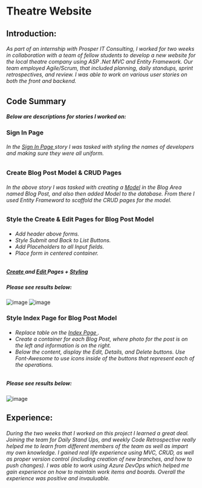 # Theatre Website 
## Introduction:
###### As part of an internship with Prosper IT Consulting, I worked for two weeks in collaboration with a team of fellow students to develop a new website for the local theatre company using ASP .Net MVC and Entity Framework. Our team employed Agile/Scrum, that included planning, daily standups, sprint retrospectives, and review. I was able to work on various user stories on both the front and backend.
## Code Summary 
##### Below are descriptions for stories I worked on:
### Sign In Page
###### In the <a href ="https://github.com/alejlo2594/theatreWebsite/blob/main/Site.css">Sign In Page </a> story I was tasked with styling the names of developers and making sure they were all uniform. 
### Create Blog Post Model & CRUD Pages
###### In the above story I was tasked with creating a <a href="https://github.com/alejlo2594/theatreWebsite/blob/main/BlogPost.cs"> Model</a> in the Blog Area named Blog Post, and also then added Model to the database. From there I used Entity Frameword to scaffold the CRUD pages for the model. 
### Style the Create & Edit Pages for Blog Post Model
###### <ul> <li> Add header above forms. </li> <li> Style Submit and Back to List Buttons. </li> <li> Add Placeholders to all Input fields. </li> <li> Place form in centered container. </li>
##### <a href="https://github.com/alejlo2594/theatreWebsite/blob/main/Create.cshtml"> Create </a> and <a href="https://github.com/alejlo2594/theatreWebsite/blob/main/Edit.cshtml"> Edit </a> Pages + <a href="https://github.com/alejlo2594/theatreWebsite/blob/main/Blog.css">Styling</a>
##### Please see results below:
![image](https://user-images.githubusercontent.com/113959613/210681338-af272608-0c60-4bf1-8d24-cfecf799bcc2.png) ![image](https://user-images.githubusercontent.com/113959613/210681432-280f3655-15ef-4f7d-a21f-539c4f68810a.png)

### Style Index Page for Blog Post Model
###### <ul> <li> Replace table on the <a href="https://github.com/alejlo2594/theatreWebsite/blob/main/Index.cshtml"> Index Page </a>. </li> <li> Create a container for each Blog Post, where photo for the post is on the left and information is on the right. </li> <li> Below the content, display the Edit, Details, and Delete buttons. Use Font-Awesome to use icons inside of the buttons that represent each of the operations. </li> </ul>
##### Please see results below:
  ![image](https://user-images.githubusercontent.com/113959613/210681110-30d49b3e-2acd-464c-945e-8f70e27e030c.png)

## Experience:
###### During the two weeks that I worked on this project I learned a great deal. Joining the team for Daily Stand Ups, and weekly Code Retrospective really helped me to learn from different members of the team as well as impart my own knowledge. I gained real life experience using MVC, CRUD, as well as proper version control (including creation of new branches, and how to push changes). I was able to work using Azure DevOps which helped me gain experience on how to maintain work items and boards. Overall the experience was positive and invauluable.
  
